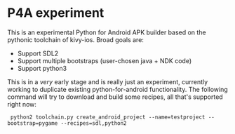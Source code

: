 # P4A experiment

This is an experimental Python for Android APK builder based on the
pythonic toolchain of kivy-ios. Broad goals are:

- Support SDL2
- Support multiple bootstraps (user-chosen java + NDK code)
- Support python3

This is in a *very* early stage and is really just an experiment,
currently working to duplicate existing python-for-android
functionality. The following command will try to download and build some
recipes, all that's supported right now:

     python2 toolchain.py create_android_project --name=testproject --bootstrap=pygame --recipes=sdl,python2
